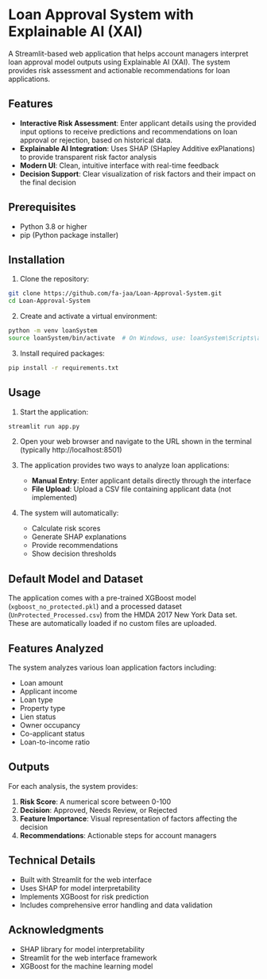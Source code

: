 # Loan Approval System with Explainable AI (XAI)

A Streamlit-based web application that helps account managers interpret loan approval model outputs using Explainable AI (XAI). The system provides risk assessment and actionable recommendations for loan applications.

## Features

- **Interactive Risk Assessment**: Enter applicant details using the provided input options to receive predictions and recommendations on loan approval or rejection, based on historical data.
- **Explainable AI Integration**: Uses SHAP (SHapley Additive exPlanations) to provide transparent risk factor analysis
- **Modern UI**: Clean, intuitive interface with real-time feedback
- **Decision Support**: Clear visualization of risk factors and their impact on the final decision

## Prerequisites

- Python 3.8 or higher
- pip (Python package installer)

## Installation

1. Clone the repository:
```bash
git clone https://github.com/fa-jaa/Loan-Approval-System.git
cd Loan-Approval-System
```

2. Create and activate a virtual environment:
```bash
python -m venv loanSystem
source loanSystem/bin/activate  # On Windows, use: loanSystem\Scripts\activate
```

3. Install required packages:
```bash
pip install -r requirements.txt
```

## Usage

1. Start the application:
```bash
streamlit run app.py
```

2. Open your web browser and navigate to the URL shown in the terminal (typically http://localhost:8501)

3. The application provides two ways to analyze loan applications:
   - **Manual Entry**: Enter applicant details directly through the interface
   - **File Upload**: Upload a CSV file containing applicant data (not implemented)

4. The system will automatically:
   - Calculate risk scores
   - Generate SHAP explanations
   - Provide recommendations
   - Show decision thresholds

## Default Model and Dataset

The application comes with a pre-trained XGBoost model (`xgboost_no_protected.pkl`) and a processed dataset (`UnProtected_Processed.csv`) from the HMDA 2017 New York Data set. These are automatically loaded if no custom files are uploaded.

## Features Analyzed

The system analyzes various loan application factors including:
- Loan amount
- Applicant income
- Loan type
- Property type
- Lien status
- Owner occupancy
- Co-applicant status
- Loan-to-income ratio

## Outputs

For each analysis, the system provides:
1. **Risk Score**: A numerical score between 0-100
2. **Decision**: Approved, Needs Review, or Rejected
3. **Feature Importance**: Visual representation of factors affecting the decision
4. **Recommendations**: Actionable steps for account managers


## Technical Details

- Built with Streamlit for the web interface
- Uses SHAP for model interpretability
- Implements XGBoost for risk prediction
- Includes comprehensive error handling and data validation

## Acknowledgments

- SHAP library for model interpretability
- Streamlit for the web interface framework
- XGBoost for the machine learning model 
